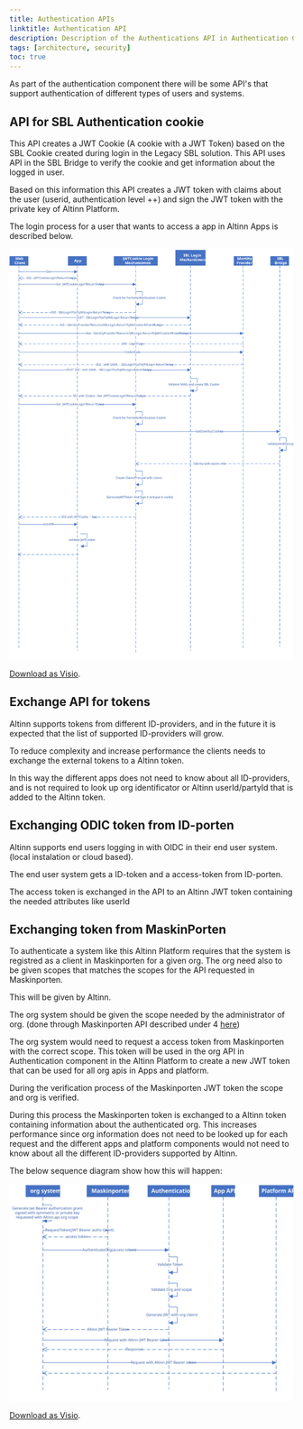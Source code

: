 ```yaml
---
title: Authentication APIs
linktitle: Authentication API
description: Description of the Authentications API in Authentication Component
tags: [architecture, security]
toc: true
---
```


As part of the authentication component there will be some API's that support authentication of different types of users and systems. 

## API for SBL Authentication cookie
This API creates a JWT Cookie (A cookie with a JWT Token) based on the SBL Cookie created during login in the Legacy SBL solution.
This API uses API in the SBL Bridge to verify the cookie and get information about the logged in user.

Based on this information this API creates a JWT token with claims about the user (userid, authentication level ++) and sign the JWT token with the private key of Altinn Platform.

The login process for a user that wants to access a app in Altinn Apps is described below.

![Login process](loginprocess.svg "Login process")

[Download as Visio](loginprocess.vsdx).


## Exchange API for tokens

Altinn supports tokens from different ID-providers, and in the future it is expected that the list of supported ID-providers will grow.

To reduce complexity and increase performance the clients needs to exchange the external tokens to a Altinn token.

In this way the different apps does not need to know about all ID-providers, and is not required to look up org identificator or Altinn userId/partyId that is 
added to the Altinn token.

## Exchanging ODIC token from ID-porten

Altinn supports end users logging in with OIDC in their end user system. (local instalation or cloud based).

The end user system gets a ID-token and a access-token from ID-porten. 

The access token is exchanged in the API to an Altinn JWT token containing the needed attributes like userId

## Exchanging token from MaskinPorten

To authenticate a system like this Altinn Platform requires that the system is registred as a client in Maskinporten for a given org.
The org need also to be given scopes that matches the scopes for the API requested in Maskinporten. 

This will be given by Altinn. 

The org system should be given the scope needed by the administrator of org. (done through Maskinporten API described under 4 [here](https://difi.github.io/idporten-oidc-dokumentasjon/oidc_guide_maskinporten.html#4-konfigurere-oauth2-klient))

The org system would need to request a access token from Maskinporten with the correct scope.
This token will be used in the org API in Authentication component in the Altinn Platform
to create a new JWT token that can be used for all org apis in Apps and platform.

During the verification process of the Maskinporten JWT token the scope and org is verified.

During this process the Maskinporten token is exchanged to a Altinn token containing information about the authenticated org.
This increases performance since org information does not need to be looked up for each request and the different apps and platform components would not need to know about all the different ID-providers supported by Altinn.


The below sequence diagram show how this will happen:

![Login process](loginprocess_org.svg "Login process org systems")

[Download as Visio](loginprocess_org.vsdx).
